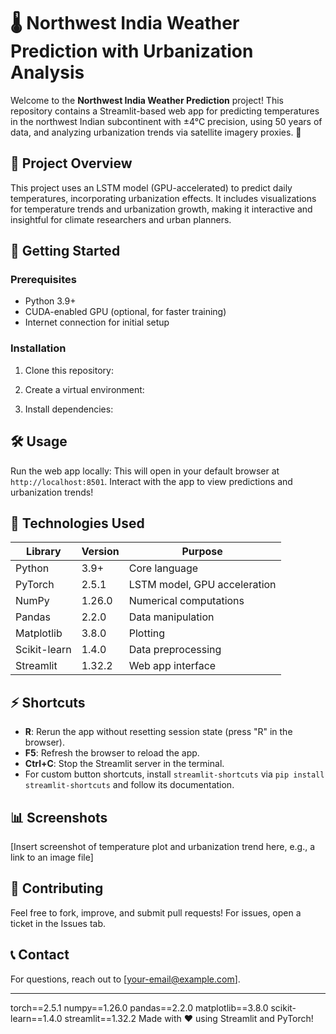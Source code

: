 # 🌡️ Northwest India Weather Prediction with Urbanization Analysis

Welcome to the **Northwest India Weather Prediction** project! This repository contains a Streamlit-based web app for predicting temperatures in the northwest Indian subcontinent with ±4°C precision, using 50 years of data, and analyzing urbanization trends via satellite imagery proxies. 🚀

## 🌟 Project Overview
This project uses an LSTM model (GPU-accelerated) to predict daily temperatures, incorporating urbanization effects. It includes visualizations for temperature trends and urbanization growth, making it interactive and insightful for climate researchers and urban planners.

## 🚀 Getting Started
### Prerequisites
- Python 3.9+
- CUDA-enabled GPU (optional, for faster training)
- Internet connection for initial setup

### Installation
1. Clone this repository:

2. Create a virtual environment:

3. Install dependencies:

## 🛠️ Usage
Run the web app locally:
This will open in your default browser at `http://localhost:8501`. Interact with the app to view predictions and urbanization trends!

## 🔧 Technologies Used
| Library         | Version    | Purpose                     |
|-----------------|------------|-----------------------------|
| Python          | 3.9+       | Core language               |
| PyTorch         | 2.5.1      | LSTM model, GPU acceleration|
| NumPy           | 1.26.0     | Numerical computations      |
| Pandas          | 2.2.0      | Data manipulation           |
| Matplotlib      | 3.8.0      | Plotting                    |
| Scikit-learn    | 1.4.0      | Data preprocessing          |
| Streamlit       | 1.32.2     | Web app interface           |

## ⚡ Shortcuts
- **R**: Rerun the app without resetting session state (press "R" in the browser).
- **F5**: Refresh the browser to reload the app.
- **Ctrl+C**: Stop the Streamlit server in the terminal.
- For custom button shortcuts, install `streamlit-shortcuts` via `pip install streamlit-shortcuts` and follow its documentation.

## 📊 Screenshots
[Insert screenshot of temperature plot and urbanization trend here, e.g., a link to an image file]

## 🤝 Contributing
Feel free to fork, improve, and submit pull requests! For issues, open a ticket in the Issues tab.

## 📞 Contact
For questions, reach out to [your-email@example.com].

---

torch==2.5.1
numpy==1.26.0
pandas==2.2.0
matplotlib==3.8.0
scikit-learn==1.4.0
streamlit==1.32.2
Made with ❤️ using Streamlit and PyTorch!
